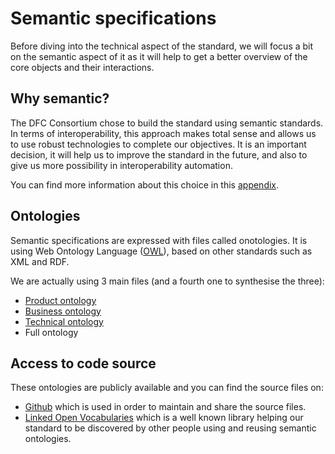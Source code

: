 # Semantic specifications

Before diving into the technical aspect of the standard, we will focus a bit on the semantic aspect of it as it will help to get a better overview of the core objects and their interactions.

## Why semantic?

The DFC Consortium chose to build the standard using semantic standards. In terms of interoperability, this approach makes total sense and allows us to use robust technologies to complete our objectives. It is an important decision, it will help us to improve the standard in the future, and also to give us more possibility in interoperability automation.

You can find more information about this choice in this [appendix](https://github.com/datafoodconsortium/standarddocumentation/tree/e4ac9c376381d4593ae7677f61ae06e3a252ad97/appendixes/technical-decisions/service-standard.html#de-facto-standards-or-semantic-web-).

## Ontologies

Semantic specifications are expressed with files called onotologies. It is using Web Ontology Language \([OWL](https://fr.wikipedia.org/wiki/Web_Ontology_Language)\), based on other standards such as XML and RDF.

We are actually using 3 main files \(and a fourth one to synthesise the three\):

* [Product ontology](product-ontology.md)
* [Business ontology](business-ontology.md)
* [Technical ontology](technical-ontology.md)
* Full ontology

## Access to code source

These ontologies are publicly available and you can find the source files on:

* [Github](https://github.com/datafoodconsortium/ontology) which is used in order to maintain and share the source files.
* [Linked Open Vocabularies](https://lov.linkeddata.es/dataset/lov/vocabs/dfc) which is a well known library helping our standard to be discovered by other people using and reusing semantic ontologies.



